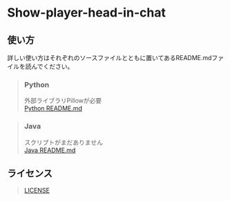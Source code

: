# Show-player-head-in-chat   

## 使い方   
詳しい使い方はそれぞれのソースファイルとともに置いてあるREADME.mdファイルを読んでください。   
> ### Python   
> 外部ライブラリPillowが必要   
> [Python README.md](/Python/src/main/README.md)
   
> ### Java   
> スクリプトがまだありません   
> [Java README.md](/Java/src/main/README.md)

## ライセンス
> [LICENSE](/LICENSE)
